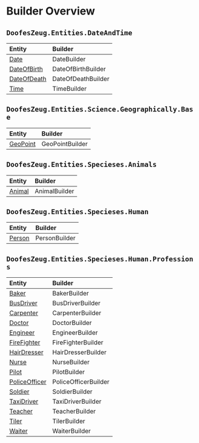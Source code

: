﻿# Builder Overview


## `DoofesZeug.Entities.DateAndTime`

|Entity|Builder|
|:-----|:------|
|[Date](../Models/DoofesZeug.Entities.DateAndTime/Date.md)|DateBuilder|
|[DateOfBirth](../Models/DoofesZeug.Entities.DateAndTime/DateOfBirth.md)|DateOfBirthBuilder|
|[DateOfDeath](../Models/DoofesZeug.Entities.DateAndTime/DateOfDeath.md)|DateOfDeathBuilder|
|[Time](../Models/DoofesZeug.Entities.DateAndTime/Time.md)|TimeBuilder|


## `DoofesZeug.Entities.Science.Geographically.Base`

|Entity|Builder|
|:-----|:------|
|[GeoPoint](../Models/DoofesZeug.Entities.Science.Geographically.Base/GeoPoint.md)|GeoPointBuilder|


## `DoofesZeug.Entities.Specieses.Animals`

|Entity|Builder|
|:-----|:------|
|[Animal](../Models/DoofesZeug.Entities.Specieses.Animals/Animal.md)|AnimalBuilder|


## `DoofesZeug.Entities.Specieses.Human`

|Entity|Builder|
|:-----|:------|
|[Person](../Models/DoofesZeug.Entities.Specieses.Human/Person.md)|PersonBuilder|


## `DoofesZeug.Entities.Specieses.Human.Professions`

|Entity|Builder|
|:-----|:------|
|[Baker](../Models/DoofesZeug.Entities.Specieses.Human.Professions/Baker.md)|BakerBuilder|
|[BusDriver](../Models/DoofesZeug.Entities.Specieses.Human.Professions/BusDriver.md)|BusDriverBuilder|
|[Carpenter](../Models/DoofesZeug.Entities.Specieses.Human.Professions/Carpenter.md)|CarpenterBuilder|
|[Doctor](../Models/DoofesZeug.Entities.Specieses.Human.Professions/Doctor.md)|DoctorBuilder|
|[Engineer](../Models/DoofesZeug.Entities.Specieses.Human.Professions/Engineer.md)|EngineerBuilder|
|[FireFighter](../Models/DoofesZeug.Entities.Specieses.Human.Professions/FireFighter.md)|FireFighterBuilder|
|[HairDresser](../Models/DoofesZeug.Entities.Specieses.Human.Professions/HairDresser.md)|HairDresserBuilder|
|[Nurse](../Models/DoofesZeug.Entities.Specieses.Human.Professions/Nurse.md)|NurseBuilder|
|[Pilot](../Models/DoofesZeug.Entities.Specieses.Human.Professions/Pilot.md)|PilotBuilder|
|[PoliceOfficer](../Models/DoofesZeug.Entities.Specieses.Human.Professions/PoliceOfficer.md)|PoliceOfficerBuilder|
|[Soldier](../Models/DoofesZeug.Entities.Specieses.Human.Professions/Soldier.md)|SoldierBuilder|
|[TaxiDriver](../Models/DoofesZeug.Entities.Specieses.Human.Professions/TaxiDriver.md)|TaxiDriverBuilder|
|[Teacher](../Models/DoofesZeug.Entities.Specieses.Human.Professions/Teacher.md)|TeacherBuilder|
|[Tiler](../Models/DoofesZeug.Entities.Specieses.Human.Professions/Tiler.md)|TilerBuilder|
|[Waiter](../Models/DoofesZeug.Entities.Specieses.Human.Professions/Waiter.md)|WaiterBuilder|
